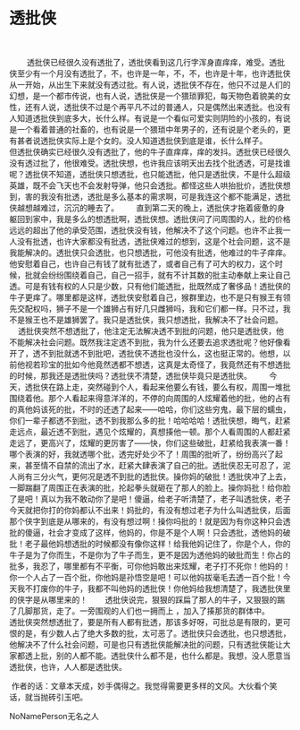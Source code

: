 # 透批侠

  

        透批侠已经很久没有透批了，透批侠看到这几行字浑身直痒痒，难受。透批侠至少有一个月没有透批了，不，也许是一年，不，不，也许是十年，也许透批侠从一开始，从出生下来就没有透过批。有人说，透批侠不存在，他只不过是人们的幻想，是一个都市传说，也有人说，透批侠是一个猥琐罪犯，每天物色着貌美的女性，还有人说，透批侠不过是个再平凡不过的普通人，只是偶然出来透批。也没有人知道透批侠到底多大，长什么样。有说是一个看似可爱实则阴险的小孩的，有说是一个看着普通的社畜的，也有说是一个猥琐中年男子的，还有说是个老头的，更有甚者说透批侠实际上是个女的。没人知道透批侠到底是谁，长什么样子。        但透批侠确实已经很久没有透批了，他的牛子直痒痒，痒的发抖。透批侠已经很久没有透过批了，他很难受。透批侠想，也许我应该明天出去找个批透透，可是找谁呢？透批侠不知道，透批侠只想透批，也只能透批，他只是透批侠，不是什么超级英雄，既不会飞天也不会发射导弹，他只会透批。都怪这些人哄抬批价，透批侠想到，害的我没有批透，透批是多么基本的需求啊，可是我连这个都不能满足，透批侠越想越难过，沉沉的睡去了。        直到第二天的晚上，透批侠才拖着疲惫的身躯回到家中，我是多么的想透批啊，透批侠想。透批侠问了问周围的人，批的价格远远的超出了他的承受范围，透批侠没有钱，他解决不了这个问题。也许不止我一人没有批透，也许大家都没有批透，透批侠难过的想到，这是个社会问题，这不是我能解决的。透批侠只会透批，也只想透批，可他没有批透，他难过的牛子痒痒。他安慰着自己，也许自己有钱了就有批透了，或者自己有了可大的权力，这个时候，批就会纷纷围绕着自己，自己一招手，就有不计其数的批主动奉献上来让自己透。可是有钱有权的人只是少数，只有他们能透批，批既然成了奢侈品！透批侠的牛子更痒了。哪里都是这样，透批侠安慰着自己，猴群里边，也不是只有猴王有领先交配权吗，狮子不是一个雄狮占有好几只雌狮吗，我和它们都一样。只不过，我不是猴王也不是雄狮罢了。我只是透批侠，我只想透批，我解决不了社会问题。        透批侠突然不想透批了，他注定无法解决透不到批的问题，他只是透批侠，他不能解决社会问题。既然我注定透不到批，我为什么还要去追求透批呢？他好像看开了，透不到批就透不到批吧，透批侠不透批也没什么，这也挺正常的。他想，以前他视若珍宝的批如今他竟然透都不想透，这真是太奇怪了，我竟然还有不想透批的时候，那我还是透批侠吗？透批侠不清楚，透批侠毕竟只是透批侠。        今天，透批侠在路上走，突然碰到个人，看起来他要么有钱，要么有权，周围一堆批围绕着他。那个人看起来得意洋洋的，不停的向周围的人炫耀着他的批，他的占有的真他妈该死的批，不时的还透了起来——哈哈，你们这些穷鬼，最下层的蠕虫，你们一辈子都透不到批，透不到我那么多的批！哈哈哈哈！透批侠想，晦气，赶紧走远点，最近透不到批，遇见个炫耀的，真想揍他一顿。那个人看周围的人都赶紧走远了，更高兴了，炫耀的更厉害了——快，你们这些破批，赶紧给我表演一番！哪个表演的好，我就透哪个批，透完好处少不了！周围的批听了，纷纷高兴了起来，甚至情不自禁的流出了水，赶紧大肆表演了自己的批。透批侠忍无可忍了，泥人尚有三分火气，更何况是透不到批的透批侠。操你妈的破批！透批侠冲了上去，一脚踹翻了周围正在表演的批，抡起拳头就砸在了那人的脸上。操你妈批！给你脸了是吧！真以为我不敢动你了是吧！傻逼，给老子听清楚了，老子叫透批侠，老子今天就把你打的你妈都认不出来！妈批的，有没有想过老子为什么叫透批侠，后面那个侠字到底是从哪来的，有没有想过啊！操你吗批的！就是因为有你这种只会透批的傻逼，社会才变成了这样，他妈的，你是不是个人啊！只会透批，透他妈的破批！老子最他妈想透批的时候都没有像你这样！给我他妈记住了，你是个人，你的牛子是为了你而生，不是你为了牛子而生，更不是因为透他妈的破批而生！你占的批多，我忍了，哪里都有不平衡，可你他妈敢出来炫耀，老子打不死你！他妈的！你一个人占了一百个批，你他妈是孙悟空是吧！可以他妈拔毫毛去透一百个批！今天我不打废你的牛子，我都不叫他妈的透批侠！你他妈给我想清楚了，我透批侠里的侠字是从哪里来的！        透批侠说完，狠狠的踩扁了那人的牛子，又狠狠的踹了几脚那货，走了。一旁围观的人们也一拥而上 ，加入了揍那货的群体中。        透批侠突然想透批了，要是所有人都有批透，那该多好呀，可批总是有限的，更可恨的是，有少数人占了绝大多数的批，太可恶了。透批侠只会透批，也只想透批，他解决不了什么社会问题，可是也只有透批侠能解决批的问题，只有透批侠能让大家都透上批，别的人都不能。透批侠什么都不是，也什么都是。我想，没人愿意当透批侠，也许，人人都是透批侠。

 作者的话：文章本天成，妙手偶得之。我觉得需要更多样的文风。大伙看个笑话，就当抛砖引玉吧。

NoNamePerson无名之人

